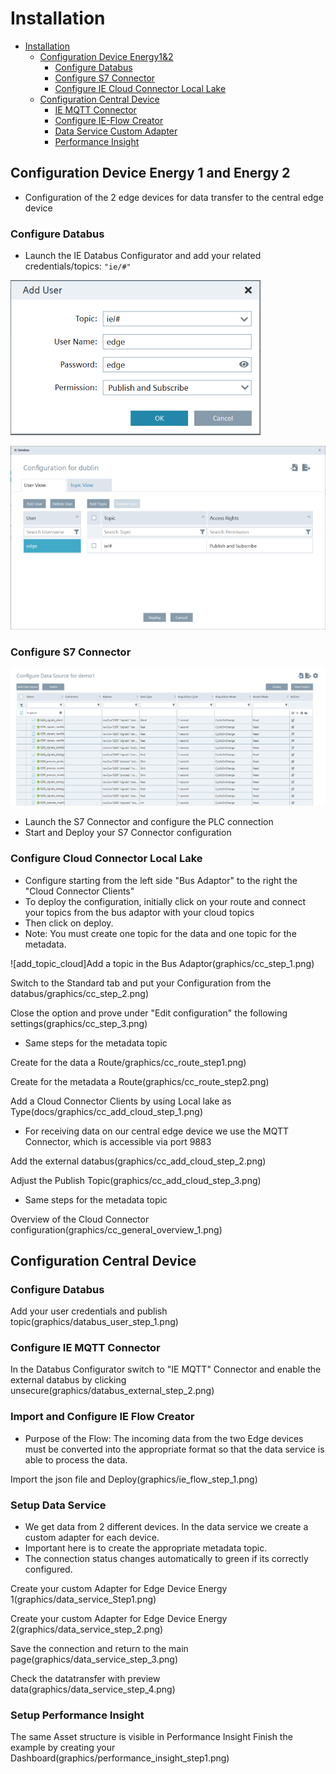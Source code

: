 # Installation

- [Installation](#installation)
    - [Configuration Device Energy1&2](#configure-device1-device2)
        - [Configure Databus](#configure-databus)
        - [Configure S7 Connector](#configure-s7connector)
        - [Configure IE Cloud Connector Local Lake](#configure-cloud-connector)
    - [Configuration Central Device](#configure-central-device)
        - [IE MQTT Connector](#mqtt-connector)
        - [Configure IE-Flow Creator](#ie-flow-creator)
        - [Data Service Custom Adapter](#dataservice-custom-adapter)
        - [Performance Insight](#performance-insight-dashboard)
   
## Configuration Device Energy 1 and Energy 2 

- Configuration of the 2 edge devices for data transfer to the central edge device

### Configure Databus

- Launch the IE Databus Configurator and add your related credentials/topics:
`"ie/#"`

![ie_databus_user](graphics/IE_Databus_User.png)

![ie_databus](graphics/IE_Databus.png)

### Configure S7 Connector

![Create PLC Connection](graphics/add_data_source.png)

- Launch the S7 Connector and configure the PLC connection 
- Start and Deploy your S7 Connector configuration

### Configure Cloud Connector Local Lake 

- Configure starting from the left side "Bus Adaptor" to the right the "Cloud Connector Clients"
- To deploy the configuration, initially click on your route and connect your topics from the bus adaptor with your cloud topics 
- Then click on deploy. 
- Note: You must create one topic for the data and one topic for the metadata. 

![add_topic_cloud]Add a topic in the Bus Adaptor(graphics/cc_step_1.png)


Switch to the Standard tab and put your Configuration from the databus/graphics/cc_step_2.png)


Close the option and prove under "Edit configuration" the following settings(graphics/cc_step_3.png)

- Same steps for the metadata topic

Create for the data a Route/graphics/cc_route_step1.png)

Create for the metadata a Route(graphics/cc_route_step2.png)

 Add a Cloud Connector Clients by using Local lake as Type(docs/graphics/cc_add_cloud_step_1.png)

- For receiving data on our central edge device we use the MQTT Connector, which is accessible via port 9883

Add the external databus(graphics/cc_add_cloud_step_2.png)

Adjust the Publish Topic(graphics/cc_add_cloud_step_3.png)

- Same steps for the metadata topic

Overview of the Cloud Connector configuration(graphics/cc_general_overview_1.png)

## Configuration Central Device 


### Configure Databus

Add your user credentials and publish topic(graphics/databus_user_step_1.png)

### Configure IE MQTT Connector

In the Databus Configurator switch to "IE MQTT" Connector and enable the external databus by clicking unsecure(graphics/databus_external_step_2.png)

### Import and Configure IE Flow Creator

- Purpose of the Flow: The incoming data from the two Edge devices must be converted into the appropriate format so that the data service is able to process the data. 

Import the json file and Deploy(graphics/ie_flow_step_1.png)


### Setup Data Service

- We get data from 2 different devices. In the data service we create a custom adapter for each device. 
- Important here is to create the appropriate metadata topic.
- The connection status changes automatically to green if its correctly configured. 

Create your custom Adapter for Edge Device Energy 1(graphics/data_service_Step1.png)

Create your custom Adapter for Edge Device Energy 2(graphics/data_service_step_2.png)

Save the connection and return to the main page(graphics/data_service_step_3.png)

Check the datatransfer with preview data(graphics/data_service_step_4.png)


### Setup Performance Insight 

The same Asset structure is visible in Performance Insight
Finish the example by creating your Dashboard(graphics/performance_insight_step1.png)



